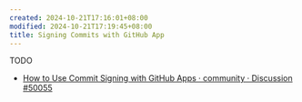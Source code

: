 ```yaml
---
created: 2024-10-21T17:16:01+08:00
modified: 2024-10-21T17:19:45+08:00
title: Signing Commits with GitHub App
---
```


TODO

- [How to Use Commit Signing with GitHub Apps · community · Discussion #50055](https://github.com/orgs/community/discussions/50055)
